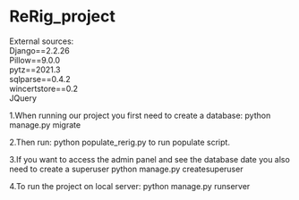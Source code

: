 # ReRig_project

External sources: <br/>
Django==2.2.26 <br/>
Pillow==9.0.0 <br/>
pytz==2021.3 <br/>
sqlparse==0.4.2 <br/>
wincertstore==0.2 <br/>
JQuery <br/>


1.When running our project you first need to create a database:
python manage.py migrate

2.Then run:
python populate_rerig.py
to run populate script.

3.If you want to access the admin panel and see the database date you also need to create a superuser
python manage.py createsuperuser

4.To run the project on local server:
python manage.py runserver

